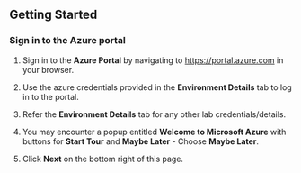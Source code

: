## **Getting Started**

### **Sign in to the Azure portal**

1. Sign in to the **Azure Portal** by navigating to https://portal.azure.com in your browser.

2. Use the azure credentials provided in the **Environment Details** tab to log in to the portal.

3. Refer the **Environment Details** tab for any other lab credentials/details.

4. You may encounter a popup entitled **Welcome to Microsoft Azure** with buttons for **Start Tour** and **Maybe Later** - Choose **Maybe Later**.

5. Click **Next** on the bottom right of this page.
